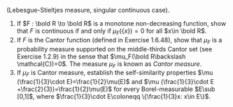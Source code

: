 (Lebesgue-Stieltjes measure, singular continuous case).
1. If $F : \bold R \to \bold R$ is a monotone non-decreasing function, show that $F$ is continuous if and only if $\mu_F(\{x\})=0$ for all $x\in \bold R$.
2. If $F$ is the Cantor function (defined in Exercise 1.6.48), show that $\mu_F$ is a probability measure supported on the middle-thirds Cantor set (see Exercise 1.2.9) in the sense that $\mu_F(\bold R\backslash \mathcal{C})=0$. The measure $\mu_F$ is known as $Cantor\ measure$.
3. If $\mu_F$ is Cantor measure, establish the self-similarity properties $\mu (\frac{1}{3}\cdot E)=\frac{1}{2}\mu(E)$ and $\mu (\frac{1}{3}\cdot E +\frac{2}{3})=\frac{1}{2}\mu(E)$ for every Borel-measurable $E\sub [0,1]$,  where $\frac{1}{3}\cdot E\coloneqq \{\frac{1}{3}x: x\in E\}$.